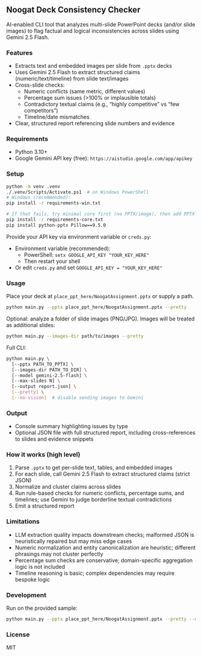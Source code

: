 ## Noogat Deck Consistency Checker

AI-enabled CLI tool that analyzes multi-slide PowerPoint decks (and/or slide images) to flag factual and logical inconsistencies across slides using Gemini 2.5 Flash.

### Features
- Extracts text and embedded images per slide from `.pptx` decks
- Uses Gemini 2.5 Flash to extract structured claims (numeric/text/timeline) from slide text/images
- Cross-slide checks:
  - Numeric conflicts (same metric, different values)
  - Percentage sum issues (>100% or implausible totals)
  - Contradictory textual claims (e.g., “highly competitive” vs “few competitors”)
  - Timeline/date mismatches
- Clear, structured report referencing slide numbers and evidence

### Requirements
- Python 3.10+
- Google Gemini API key (free): `https://aistudio.google.com/app/apikey`

### Setup
```bash
python -m venv .venv
./.venv/Scripts/Activate.ps1  # on Windows PowerShell
# Windows (recommended):
pip install -r requirements-win.txt

# If that fails, try minimal core first (no PPTX/image), then add PPTX libs:
pip install -r requirements-core.txt
pip install python-pptx Pillow==9.5.0
```

Provide your API key via environment variable or `creds.py`:
- Environment variable (recommended):
  - PowerShell: `setx GOOGLE_API_KEY "YOUR_KEY_HERE"`
  - Then restart your shell
- Or edit `creds.py` and set `GOOGLE_API_KEY = "YOUR_KEY_HERE"`

### Usage
Place your deck at `place_ppt_here/NoogatAssignment.pptx` or supply a path.

```bash
python main.py --pptx place_ppt_here/NoogatAssignment.pptx --pretty
```

Optional: analyze a folder of slide images (PNG/JPG). Images will be treated as additional slides:

```bash
python main.py --images-dir path/to/images --pretty
```

Full CLI:
```bash
python main.py \
  [--pptx PATH_TO_PPTX] \
  [--images-dir PATH_TO_DIR] \
  [--model gemini-2.5-flash] \
  [--max-slides N] \
  [--output report.json] \
  [--pretty] \
  [--no-vision]  # disable sending images to Gemini
```

### Output
- Console summary highlighting issues by type
- Optional JSON file with full structured report, including cross-references to slides and evidence snippets

### How it works (high level)
1. Parse `.pptx` to get per-slide text, tables, and embedded images
2. For each slide, call Gemini 2.5 Flash to extract structured claims (strict JSON)
3. Normalize and cluster claims across slides
4. Run rule-based checks for numeric conflicts, percentage sums, and timelines; use Gemini to judge borderline textual contradictions
5. Emit a structured report

### Limitations
- LLM extraction quality impacts downstream checks; malformed JSON is heuristically repaired but may miss edge cases
- Numeric normalization and entity canonicalization are heuristic; different phrasings may not cluster perfectly
- Percentage sum checks are conservative; domain-specific aggregation logic is not included
- Timeline reasoning is basic; complex dependencies may require bespoke logic

### Development
Run on the provided sample:
```bash
python main.py --pptx place_ppt_here/NoogatAssignment.pptx --pretty --output sample_report.json
```

### License
MIT


